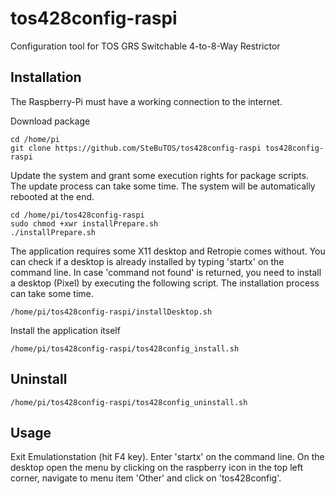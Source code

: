 # tos428config-raspi
Configuration tool for TOS GRS Switchable 4-to-8-Way Restrictor

## Installation
The Raspberry-Pi must have a working connection to the internet.

Download package
```
cd /home/pi
git clone https://github.com/SteBuTOS/tos428config-raspi tos428config-raspi
```
Update the system and grant some execution rights for package scripts. The update process can take some time. The system will be automatically rebooted at the end.
```
cd /home/pi/tos428config-raspi
sudo chmod +xwr installPrepare.sh
./installPrepare.sh
```
The application requires some X11 desktop and Retropie comes without.
You can check if a desktop is already installed by typing 'startx' on the command line.
In case 'command not found' is returned, you need to install a desktop (Pixel) by executing the following script. The installation process can take some time.
```
/home/pi/tos428config-raspi/installDesktop.sh
```
Install the application itself
```
/home/pi/tos428config-raspi/tos428config_install.sh
```

## Uninstall
```
/home/pi/tos428config-raspi/tos428config_uninstall.sh
```

## Usage
Exit Emulationstation (hit F4 key). Enter 'startx' on the command line. On the desktop open the menu by clicking on the raspberry icon in the top left corner, navigate to menu item 'Other' and click on 'tos428config'.
